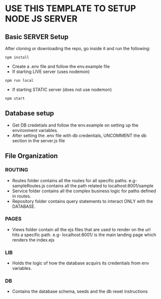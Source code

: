 # USE THIS TEMPLATE TO SETUP NODE JS SERVER

## Basic SERVER Setup
After cloning or downloading the repo, go inside it and run the following:
```
npm install
```
- Create a .env file and follow the env.example file
- If starting LIVE server (uses nodemon) 
```
npm run local
```
- If starting STATIC server (does not use nodemon) 
```
npm start
```

## Database setup
- Get DB credetials and follow the env.example on setting up the environment variables.
- After setting the .env file with db credentials, UNCOMMENT the db section in the server.js file

## File Organization
### ROUTING
- Routes folder contains all the routes for all specific paths.
e.g- sampleRoutes.js contains all the path related to localhost:8001/sample
- Service folder contains all the complex business logic for paths defined in routes.
- Repository folder contains query statements to interact ONLY with the DATABASE.
### PAGES
- Views folder contain all the ejs files that are used to render on the url hits a specific path.
e.g- localhost:8001/ is the main landing page which renders the index.ejs
### LIB
- Holds the logic of how the database acquirs its credentials from env variables.
### DB
- Contains the database schema, seeds and the db reset instructions
